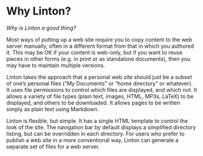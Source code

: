 # Why Linton?

_Why is Linton a good thing?_

Most ways of putting up a web site require you to copy content to the web server manually, often in a different format from that in which you authored it. This may be OK if your content is web-only, but if you want to reuse pieces in other forms (e.g. in print or as standalone documents), then you may have to maintain multiple versions.

Linton takes the approach that a personal web site should just be a subset of one’s personal files (“My Documents” or “home directory” or whatever). It uses file permissions to control which files are displayed, and which not. It allows a variety of file types (plain text, images, HTML, MP3s, LaTeX) to be displayed, and others to be downloaded. It allows pages to be written simply as plain text using Markdown.

Linton is flexible, but simple. It has a single HTML template to control the look of the site. The navigation bar by default displays a simplified directory listing, but can be overridden in each directory. For users who prefer to publish a web site in a more conventional way, Linton can generate a separate set of files for a web server.
